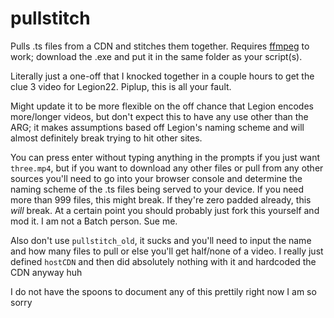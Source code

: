 # pullstitch
Pulls .ts files from a CDN and stitches them together. Requires [ffmpeg](https://ffmpeg.org/download.html) to work; download the .exe and put it in the same folder as your script(s).

Literally just a one-off that I knocked together in a couple hours to get the clue 3 video for Legion22. Piplup, this is all your fault.

Might update it to be more flexible on the off chance that Legion encodes more/longer videos, but don't expect this to have any use other than the ARG; it makes assumptions based off Legion's naming scheme and will almost definitely break trying to hit other sites.

You can press enter without typing anything in the prompts if you just want `three.mp4`, but if you want to download any other files or pull from any other sources you'll need to go into your browser console and determine the naming scheme of the .ts files being served to your device. If you need more than 999 files, this might break. If they're zero padded already, this _will_ break. At a certain point you should probably just fork this yourself and mod it. I am not a Batch person. Sue me.

Also don't use `pullstitch_old`, it sucks and you'll need to input the name and how many files to pull or else you'll get half/none of a video. I really just defined `hostCDN` and then did absolutely nothing with it and hardcoded the CDN anyway huh


I do not have the spoons to document any of this prettily right now I am so sorry
